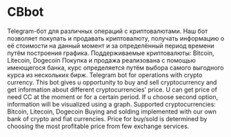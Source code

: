 # CBbot
Telegram-бот для различных операций с криптовалютами. Наш бот позволяет покупать и продавать криптовалюту, получать информацию о её стоимости на данный момент и за определённый период времени путём построения графика.
Поддерживаемые криптовалюты: Bitcoin, Litecoin, Dogecoin
Покупка и продажа реализована с помощью имеющегося банка, курс определяется путём выбора самого выгодного курса из нескольких бирж.
Telegram bot for operations with crypto currency.
This bot gives u opportunity to buy and sell cryptocurrency and get information about different cryptocurrencies' price. U can get price of need CC at the moment or for a certain period. If u choose second option, information will be visualized using a graph.
Supported cryptocurrencies: Bitcoin, Litecoin, Dogecoin
Buying and solding implemented with our own bank of crypto and fiat currencies. Price for buy/sold is determined by choosing the most profitable price from few exchange services.
